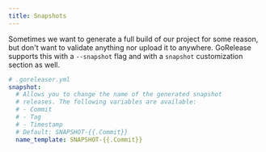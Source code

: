 ```yaml
---
title: Snapshots
---
```


Sometimes we want to generate a full build of our project for some reason,
but don't want to validate anything nor upload it to anywhere.
GoRelease supports this with a `--snapshot` flag and with a `snapshot`
customization section as well.

```yml
# .goreleaser.yml
snapshot:
  # Allows you to change the name of the generated snapshot
  # releases. The following variables are available:
  # - Commit
  # - Tag
  # - Timestamp
  # Default: SNAPSHOT-{{.Commit}}
  name_template: SNAPSHOT-{{.Commit}}
```
